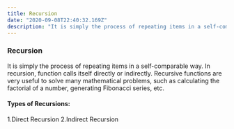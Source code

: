 ```yaml
---
title: Recursion
date: "2020-09-08T22:40:32.169Z"
description: "It is simply the process of repeating items in a self-comparable way."
---
```


### Recursion

It is simply the process of repeating items in a self-comparable way. In recursion, function calls itself directly or indirectly.
Recursive functions are very useful to solve many mathematical problems, such as calculating the factorial of a number, generating Fibonacci series, etc.

#### Types of Recursions:

1.Direct Recursion
2.Indirect Recursion
